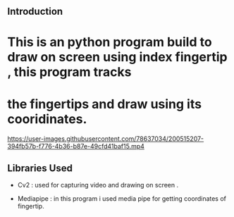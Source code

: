 ## Introduction

# This is an python program build to draw on screen using index fingertip , this program tracks 
# the fingertips and draw using its cooridinates.

https://user-images.githubusercontent.com/78637034/200515207-394fb57b-f776-4b36-b87e-49cfd41baf15.mp4


## Libraries Used

- Cv2 : used for capturing video and drawing on screen .

- Mediapipe : in this program i used media pipe for getting coordinates of fingertip.


              



